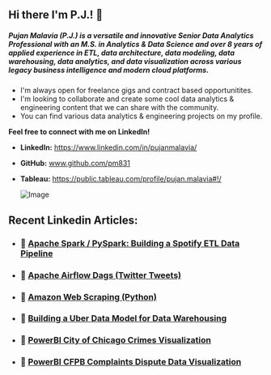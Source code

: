 ## Hi there I'm P.J.! 👋

##### Pujan Malavia (P.J.) is a versatile and innovative Senior Data Analytics Professional with an M.S. in Analytics & Data Science and over 8 years of applied experience in ETL, data architecture, data modeling, data warehousing, data analytics, and data visualization across various legacy business intelligence and modern cloud platforms.

   - I'm always open for freelance gigs and contract based opportunitites.
   - I'm looking to collaborate and create some cool data analytics & engineering content that we can share with the community.
   - You can find various data analytics & engineering projects on my profile.

**Feel free to connect with me on LinkedIn!**

* **LinkedIn:** https://www.linkedin.com/in/pujanmalavia/
* **GitHub:** www.github.com/pm831
* **Tableau:** https://public.tableau.com/profile/pujan.malavia#!/

  ![Image](https://github.com/pm831/pm831/assets/19572673/808dd9a7-f913-4e37-aadd-12df25b2707f)

## Recent Linkedin Articles:

* ### 📝 [Apache Spark / PySpark: Building a Spotify ETL Data Pipeline](https://www.linkedin.com/pulse/apache-spark-pyspark-building-spotify-etl-data-pujan-malavia-p-j--swjpc/)
* ### 📝 [Apache Airflow Dags (Twitter Tweets)](https://www.linkedin.com/pulse/apache-airflow-dags-twitter-tweets-pujan-malavia-p-j--i333c/)
* ### 📝 [Amazon Web Scraping (Python)](https://www.linkedin.com/pulse/amazon-web-scraping-python-pujan-malavia-p-j--zoasc/)
* ### 📝 [Building a Uber Data Model for Data Warehousing](https://www.linkedin.com/pulse/building-uber-data-model-warehousing-pujan-malavia-p-j--zv1vc/)
* ### 📝 [PowerBI City of Chicago Crimes Visualization](https://www.linkedin.com/pulse/user-friendly-chicago-zip-crimes-viz-pujan-malavia/?trackingId=Q9v6MqTuQl%2BzGVRzyKrT6g%3D%3D)
* ### 📝 [PowerBI CFPB Complaints Dispute Data Visualization](https://www.linkedin.com/pulse/powerbi-cfpb-complaints-dispute-data-visualization-malavia-p-j--3q14c/?trackingId=kdeMRLOwTZyBVk2%2B3wgkgw%3D%3D)
